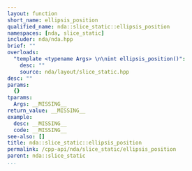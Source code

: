 ```yaml
---
layout: function
short_name: ellipsis_position
qualified_name: nda::slice_static::ellipsis_position
namespaces: [nda, slice_static]
includer: nda/nda.hpp
brief: ""
overloads:
  "template <typename Args> \n\nint ellipsis_position()":
    desc: ""
    source: nda/layout/slice_static.hpp
desc: ""
params:
  {}
tparams:
  Args: __MISSING__
return_value: __MISSING__
example:
  desc: __MISSING__
  code: __MISSING__
see-also: []
title: nda::slice_static::ellipsis_position
permalink: /cpp-api/nda/slice_static/ellipsis_position
parent: nda::slice_static
...
```


